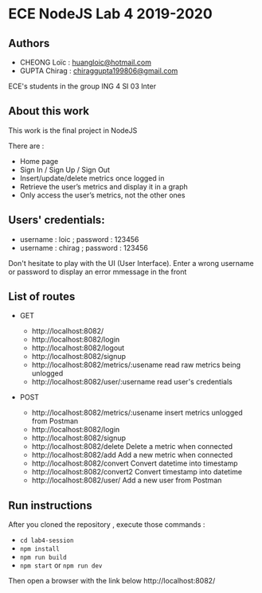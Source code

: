 # ECE NodeJS Lab 4 2019-2020

## Authors
- CHEONG Loïc : huangloic@hotmail.com
- GUPTA Chirag : chiraggupta199806@gmail.com

ECE's students in the group ING 4 SI 03 Inter 

## About this work
This work is the final project in NodeJS

There are : 
- Home page
- Sign In / Sign Up / Sign Out
- Insert/update/delete metrics once logged in
- Retrieve the user’s metrics and display it in a graph
- Only access the user’s metrics, not the other ones

## Users' credentials:
- username : loic ; password : 123456
- username : chirag ; password : 123456

Don't hesitate to play with the UI (User Interface). Enter a wrong username or password to display an error mmessage in the front

## List of routes

* GET
    - http://localhost:8082/ 
    - http://localhost:8082/login
    - http://localhost:8082/logout
    - http://localhost:8082/signup
    - http://localhost:8082/metrics/:usename read raw metrics being unlogged
    - http://localhost:8082/user/:username read user's credentials

* POST
    - http://localhost:8082/metrics/:usename insert metrics unlogged from Postman
    - http://localhost:8082/login
    - http://localhost:8082/signup
    - http://localhost:8082/delete Delete a metric when connected
    - http://localhost:8082/add Add a new metric when connected
    - http://localhost:8082/convert Convert datetime into timestamp
    - http://localhost:8082/convert2 Convert timestamp into datetime
    - http://localhost:8082/user/ Add a new user from Postman



## Run instructions
After you cloned the repository , execute those commands :
- `cd lab4-session`
- `npm install`
- `npm run build`
- `npm start` or `npm run dev`

Then open a browser with the link below http://localhost:8082/


